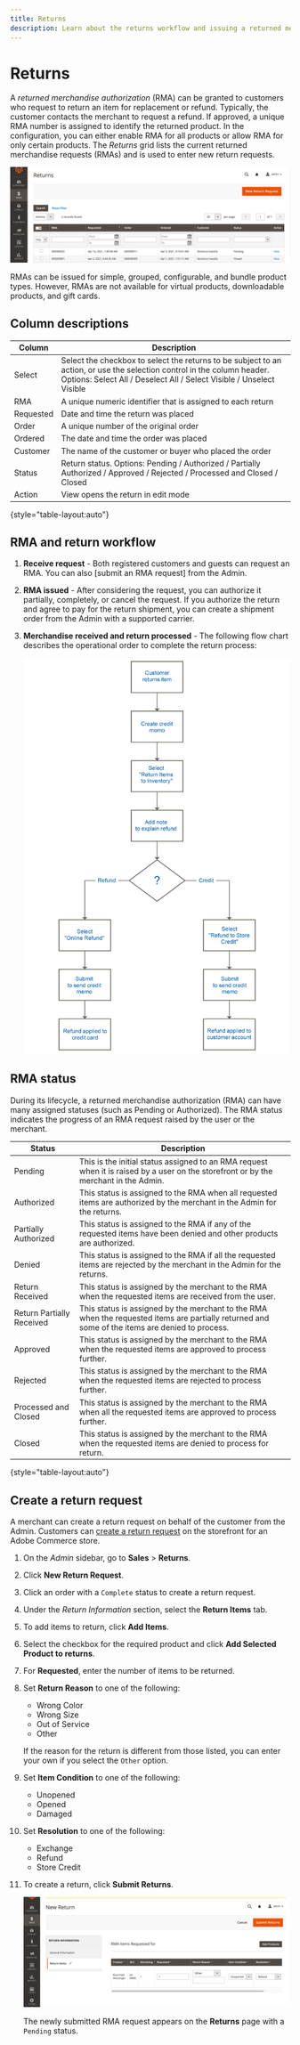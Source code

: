 ```yaml
---
title: Returns
description: Learn about the returns workflow and issuing a returned merchandise authorization.
---
```

# Returns

A _returned merchandise authorization_ (RMA) can be granted to customers who request to return an item for replacement or refund. Typically, the customer contacts the merchant to request a refund. If approved, a unique RMA number is assigned to identify the returned product. In the configuration, you can either enable RMA for all products or allow RMA for only certain products. The _Returns_ grid lists the current returned merchandise requests (RMAs) and is used to enter new return requests.

![Returns grid](./assets/return.png)<!-- zoom -->

RMAs can be issued for simple, grouped, configurable, and bundle product types. However, RMAs are not available for virtual products, downloadable products, and gift cards.

## Column descriptions

|Column|Description|
|--- |--- |
|Select|Select the checkbox to select the returns to be subject to an action, or use the selection control in the column header. Options: Select All / Deselect All / Select Visible / Unselect Visible|
|RMA|A unique numeric identifier that is assigned to each return|
|Requested|Date and time the return was placed|
|Order|A unique number of the original order|
|Ordered|The date and time the order was placed|
|Customer|The name of the customer or buyer who placed the order|
|Status|Return status. Options: Pending / Authorized / Partially Authorized / Approved / Rejected / Processed and Closed / Closed|
|Action|View opens the return in edit mode|

{style="table-layout:auto"}

## RMA and return workflow

1. **Receive request** - Both registered customers and guests can request an RMA. You can also [submit an RMA request] from the Admin.

2. **RMA issued** - After considering the request, you can authorize it partially, completely, or cancel the request. If you authorize the return and agree to pay for the return shipment, you can create a shipment order from the Admin with a supported carrier.

3. **Merchandise received and return processed** -  The following flow chart describes the operational order to complete the return process:

   ![Product Return Workflow](./assets/workflow-customer-returns.png) <!-- {:width="500px"} -->

## RMA status

During its lifecycle, a returned merchandise authorization (RMA) can have many assigned statuses (such as Pending or Authorized). The RMA status indicates the progress of an RMA request raised by the user or the merchant.

|Status|Description|
|--- |--- |
|Pending|This is the initial status assigned to an RMA request when it is raised by a user on the storefront or by the merchant in the Admin.|
|Authorized|This status is assigned to the RMA when all requested items are authorized by the merchant in the Admin for the returns.|
|Partially Authorized|This status is assigned to the RMA if any of the requested items have been denied and other products are authorized.|
|Denied|This status is assigned to the RMA if all the requested items are rejected by the merchant in the Admin for the returns.|
|Return Received|This status is assigned by the merchant to the RMA when the requested items are received from the user.|
|Return Partially Received|This status is assigned by the merchant to the RMA when the requested items are partially returned and some of the items are denied to process.|
|Approved|This status is assigned by the merchant to the RMA when the requested items are approved to process further.|
|Rejected|This status is assigned by the merchant to the RMA when the requested items are rejected to process further.|
|Processed and Closed|This status is assigned by the merchant to the RMA when all the requested items are approved to process further.|
|Closed|This status is assigned by the merchant to the RMA when the requested items are denied to process for return.|

{style="table-layout:auto"}

## Create a return request

A merchant can create a return request on behalf of the customer from the Admin. Customers can [create a return request](rma-customer-experience.md) on the storefront for an Adobe Commerce store.

1. On the _Admin_ sidebar, go to **Sales** > **Returns**.

1. Click **New Return Request**.

1. Click an order with a `Complete` status to create a return request.

1. Under the _Return Information_ section, select the **Return Items** tab.

1. To add items to return, click **Add Items**.

1. Select the checkbox for the required product and click **Add Selected Product to returns**.

1. For **Requested**, enter the number of items to be returned.

1. Set **Return Reason** to one of the following:

    - Wrong Color
    - Wrong Size
    - Out of Service
    - Other

    If the reason for the return is different from those listed, you can enter your own if you select the `Other` option.

1. Set **Item Condition** to one of the following:

    - Unopened
    - Opened
    - Damaged

1. Set **Resolution** to one of the following:

    - Exchange
    - Refund
    - Store Credit

1. To create a return, click **Submit Returns**.

   ![RMA Items Requested](./assets/return-item-request.png)<!-- zoom -->

   The newly submitted RMA request appears on the **Returns** page with a `Pending` status.
